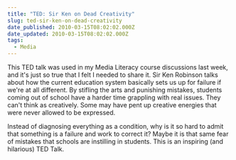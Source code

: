```yaml
---
title: "TED: Sir Ken on Dead Creativity"
slug: ted-sir-ken-on-dead-creativity
date_published: 2010-03-15T08:02:02.000Z
date_updated: 2010-03-15T08:02:02.000Z
tags:
  - Media
---
```


This TED talk was used in my Media Literacy course discussions last week, and it's just so true that I felt I needed to share it. Sir Ken Robinson talks about how the current education system basically sets us up for failure if we're at all different. By stifling the arts and punishing mistakes, students coming out of school have a harder time grappling with real issues. They can't think as creatively. Some may have pent up creative energies that were never allowed to be expressed.

Instead of diagnosing everything as a condition, why is it so hard to admit that something is a failure and work to correct it?  Maybe it is that same fear of mistakes that schools are instilling in students. This is an inspiring (and hilarious) TED Talk.
